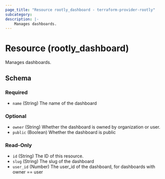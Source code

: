 ```yaml
---
page_title: "Resource rootly_dashboard - terraform-provider-rootly"
subcategory:
description: |-
    Manages dashboards.
---
```


# Resource (rootly_dashboard)

Manages dashboards.

<!-- schema generated by tfplugindocs -->
## Schema

### Required

- `name` (String) The name of the dashboard

### Optional

- `owner` (String) Whether the dashboard is owned by organization or user.
- `public` (Boolean) Whether the dashboard is public

### Read-Only

- `id` (String) The ID of this resource.
- `slug` (String) The slug of the dashboard
- `user_id` (Number) The user_id of the dashboard, for dashboards with owner == user
